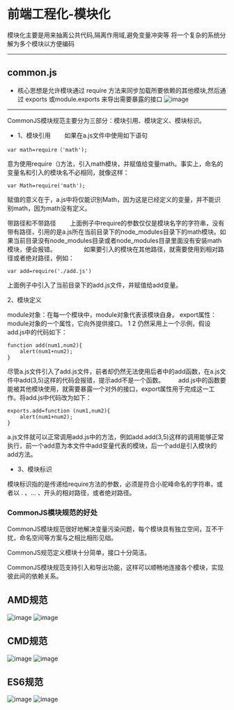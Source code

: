 # 前端工程化-模块化

模块化主要是用来抽离公共代码,隔离作用域,避免变量冲突等
将一个复杂的系统分解为多个模块以方便编码

-------

## common.js
+ 核心思想是允许模块通过 require 方法来同步加载所要依赖的其他模块,然后通过 exports 或module.exports 来导出需要暴露的接口
![image](https://upload-images.jianshu.io/upload_images/22090340-f54f92029b032ec7.jpg?imageMogr2/auto-orient/strip%7CimageView2/2/w/1240)
---
CommonJS模块规范主要分为三部分：模块引用、模块定义、模块标识。

* 1、模块引用
　　如果在a.js文件中使用如下语句

``
var math=require（'math');
``

意为使用require（)方法，引入math模块，并赋值给变量math。事实上，命名的变量名和引入的模块名不必相同，就像这样：

``
var Math=require('math');
``

赋值的意义在于，a.js中将仅能识别Math，因为这是已经定义的变量，并不能识别math，因为math没有定义。

带路径和不带路径
　　上面例子中require的参数仅仅是模块名字的字符串，没有带有路径，引用的是a.js所在当前目录下的node_modules目录下的math模块。如果当前目录没有node_modules目录或者node_modules目录里面没有安装math模块，便会报错。
　　
　　如果要引入的模块在其他路径，就需要使用到相对路径或者绝对路径，例如：

``
var add=require('./add.js')
``

上面例子中引入了当前目录下的add.js文件，并赋值给add变量。

2、模块定义

module对象：在每一个模块中，module对象代表该模块自身。
export属性：module对象的一个属性，它向外提供接口。
1
2
仍然采用上一个示例，假设add.js中的代码如下：

```
function add(num1,num2){
	alert(num1+num2);
}
```
尽管a.js文件引入了add.js文件，前者却仍然无法使用后者中的add函数，在a.js文件中add(3,5)这样的代码会报错，提示add不是一个函数。
　　add.js中的函数要能被其他模块使用，就需要暴露一个对外的接口，export属性用于完成这一工作。将add.js中代码改为如下：
```
exports.add=function (num1,num2){
	alert(num1+num2);
}
```
a.js文件就可以正常调用add.js中的方法，例如add.add(3,5)这样的调用能够正常执行，前一个add意为本文件中add变量代表的模块，后一个add是引入模块的add方法。

* 3、模块标识

模块标识指的是传递给require方法的参数，必须是符合小驼峰命名的字符串，或者以 . 、… 、开头的相对路径，或者绝对路径。

### CommonJS模块规范的好处
CommonJS模块规范很好地解决变量污染问题，每个模块具有独立空间，互不干扰，命名空间等方案与之相比相形见绌。

CommonJS规范定义模块十分简单，接口十分简洁。

CommonJS模块规范支持引入和导出功能，这样可以顺畅地连接各个模块，实现彼此间的依赖关系。

## AMD规范
![image](https://upload-images.jianshu.io/upload_images/22090340-b2f53d9f021346fc.jpg?imageMogr2/auto-orient/strip%7CimageView2/2/w/1240)
![image](https://upload-images.jianshu.io/upload_images/22090340-1f3a5a7e3a77a7ff.jpg?imageMogr2/auto-orient/strip%7CimageView2/2/w/1240)

## CMD规范
![image](https://upload-images.jianshu.io/upload_images/22090340-0e762d530a1c82c0.jpg?imageMogr2/auto-orient/strip%7CimageView2/2/w/1240)
![image](https://upload-images.jianshu.io/upload_images/22090340-201743d3c272a3db.jpg?imageMogr2/auto-orient/strip%7CimageView2/2/w/1240)

## ES6规范
![image](https://upload-images.jianshu.io/upload_images/22090340-c00184aa493114a7.jpg?imageMogr2/auto-orient/strip%7CimageView2/2/w/1240)
![image](https://upload-images.jianshu.io/upload_images/22090340-f97df51bf43c48ff.jpg?imageMogr2/auto-orient/strip%7CimageView2/2/w/1240)
